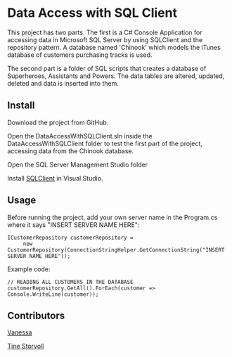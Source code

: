 # Data Access with SQL Client

This project has two parts. The first is a C# Console Application for accessing data in Microsoft SQL Server by using SQLClient and the repository pattern. 
A database named 'Chinook' which models the iTunes database of customers purchasing tracks is used.

The second part is a folder of SQL scripts that creates a database of Superheroes, Assistants and Powers. The data tables are altered, updated, deleted and data is inserted into them.

## Install

Download the project from GitHub.

Open the DataAccessWithSQLClient.sln inside the DataAccessWithSQLClient folder to test the first part of the project, accessing data from the Chinook database.

Open the SQL Server Management Studio folder

Install [SQLClient](https://www.nuget.org/packages/Microsoft.Data.SqlClient) in Visual Studio.

## Usage

Before running the project, add your own server name in the Program.cs where it says "INSERT SERVER NAME HERE":

```
ICustomerRepository customerRepository = 
     new CustomerRepository(ConnectionStringHelper.GetConnectionString("INSERT SERVER NAME HERE"));
```

Example code:

```
// READING ALL CUSTOMERS IN THE DATABASE
customerRepository.GetAll().ForEach(customer => Console.WriteLine(customer));
```

## Contributors

[Vanessa]()

[Tine Storvoll](https://github.com/TLS97/)

